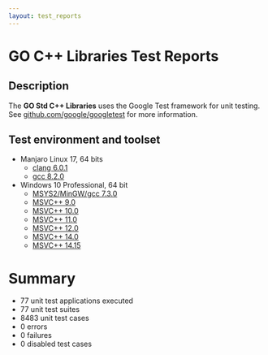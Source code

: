 ```yaml
---
layout: test_reports
---
```


# GO C++ Libraries Test Reports

## Description

The **GO Std C++ Libraries** uses the Google Test framework for unit testing.
See [github.com/google/googletest](https://github.com/google/googletest) for
more information.

## Test environment and toolset

* Manjaro Linux 17, 64 bits
  * [clang 6.0.1](./linux_clang/unit_tests.html)
  * [gcc 8.2.0](./linux_gcc/unit_tests.html)
* Windows 10 Professional, 64 bit
  * [MSYS2/MinGW/gcc 7.3.0](./windows_gcc/unit_tests.html)
  * [MSVC++ 9.0](./windows_msvc90/unit_tests.html)
  * [MSVC++ 10.0](./windows_msvc100/unit_tests.html)
  * [MSVC++ 11.0](./windows_msvc110/unit_tests.html)
  * [MSVC++ 12.0](./windows_msvc120/unit_tests.html)
  * [MSVC++ 14.0](./windows_msvc140/unit_tests.html)
  * [MSVC++ 14.15](./windows_msvc141/unit_tests.html)

# Summary

* 77 unit test applications executed
* 77 unit test suites
* 8483 unit test cases
* 0 errors
* 0 failures
* 0 disabled test cases
